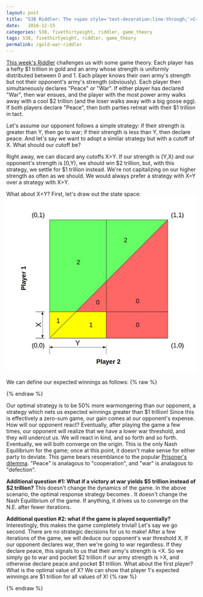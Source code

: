 ```yaml
---
layout: post
title: "538 Riddler: The <span style='text-decoration:line-through;'>C</span>Gold War"
date:   2016-12-15
categories: 538, fivethirtyeight, riddler, game_theory
tags: 538, fivethirtyeight, riddler, game_theory
permalink: /gold-war-riddler
---
```


[This week's Riddler](http://fivethirtyeight.com/features/how-much-gold-would-push-you-into-a-war/) challenges us with some game theory.  Each player has a hefty $1 trillion in gold and an army whose strength is uniformly distributed between 0 and 1.  Each player knows their own army's strength but not their opponent's army's strength (obviously).  Each player then simultaneously declares "Peace" or "War".  If either player has declared "War", then war ensues, and the player with the most power army walks away with a cool $2 trillion (and the loser walks away with a big goose egg).  If both players declare "Peace", then both parties retreat with their $1 trillion in tact.  

Let's assume our opponent follows a simple strategy: if their strength is greater than Y, then go to war; if their strength is less than Y, then declare peace.  And let's say we want to adopt a similar strategy but with a cutoff of X. What should our cutoff be?

Right away, we can discard any cutoffs X>Y.  If our strength is [Y,X) and our opponent's strength is [0,Y), we should win $2 trillion, but, with this strategy, we settle for $1 trillion instead. We're not capitalizing on our higher strength as often as we should.  We would always prefer a strategy with X=Y over a strategy with X>Y.

What about X<Y?  First, let's draw out the state space:
[<img src="/img/gold-war.jpg" style="display:block; margin-left:auto; margin-right:auto;" width="500px">](/img/gold-war.jpg)

We can define our expected winnings as follows:
{% raw %}
<div class="equation" data-expr="E \left[ W_{1}|S_{1}=x \cap  S_{2}=y \right] = x*y*1 + \frac{1}{2}*(1+x)*(1-x)*2 = xy+1-x^{2}"></div>
<div class="equation" data-expr="\frac{\partial}{\partial x} \left( \cdot \right ) = y-2x = 0 \rightarrow x = \frac{y}{2}"></div>
<div class="equation" data-expr="E \left[ W_{1}|S_{1}=\frac{y}{2} \cap  S_{2}=y \right] = 1 + \frac{y^{2}}{4} > 1"></div>
{% endraw %}

Our optimal strategy is to be 50% more warmongering than our opponent, a strategy which nets us expected winnings greater than $1 trillion!  Since this is effectively a zero-sum game, our gain comes at our opponent's expense.  How will our opponent react?  Eventually, after playing the game a few times, our opponent will realize that we have a lower war threshold, and they will undercut us.  We will react in kind, and so forth and so forth. Eventually, we will both converge on the origin. This is the only Nash Equilibrium for the game; once at this point, it doesn't make sense for either party to deviate.  This game bears resemblance to the popular [Prisoner's dilemma](https://en.wikipedia.org/wiki/Prisoner's_dilemma).  "Peace" is analagous to "cooperation", and "war" is analagous to "defection".  

**Additional question #1: What if a victory at war yields $5 trillion instead of $2 trillion?**  This doesn't change the dynamics of the game.  In the above scenario, the optimal response strategy becomes <span class="inline-equation" data-expr="\frac{y}{5}"></span>.  It doesn't change the Nash Equilibrium of the game.  If anything, it drives us to converge on the N.E. after fewer iterations.

**Additional question #2: what if the game is played sequentially?** Interestingly, this makes the game completely trivial! Let's say we go second.  There are no strategic decisions for us to make!  After a few iterations of the game, we will deduce our opponent's war threshold X.  If our opponent declares war, then we're going to war regardless.  If they declare peace, this signals to us that their army's strength is <X. So we simply go to war and pocket $2 trillion if our army strength is >X, and otherwise declare peace and pocket $1 trillion. What about the first player?  What is the optimal value of X?  We can show that player 1's expected winnings are $1 trillion for all values of X!
{% raw %}
<div class="equation" data-expr="E \left[ W_{1}|S_{1}=x \right] = P(A_{1}<x) * P(A_{2} < x) * 1 + P(A_{1} \geq x) * P(A_{1} > A_{2} | A_{1} \geq x) * 2"></div>
<div class="equation" data-expr=" = x^{2} + (1-x) \left( \frac{1}{2}*(1+x)*2 \right) = 1"></div>
{% endraw %}
